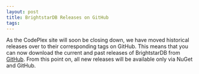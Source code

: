 ```yaml
---
layout: post
title: BrightstarDB Releases on GitHub
tags: 
---
```


As the CodePlex site will soon be closing down, we have moved historical releases over to their corresponding tags on GitHub. This means that you can
now download the current and past releases of BrightstarDB from [GitHub](https://github.com/BrightstarDB/BrightstarDB/releases). From this point on,
all new releases will be available only via NuGet and GitHub.
